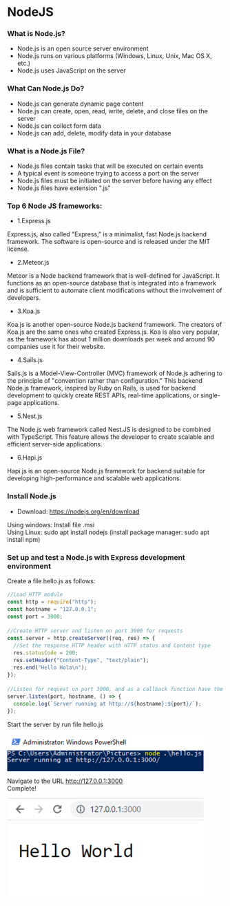 # NodeJS
### What is Node.js?
* Node.js is an open source server environment
* Node.js runs on various platforms (Windows, Linux, Unix, Mac OS X, etc.)
* Node.js uses JavaScript on the server

### What Can Node.js Do?
* Node.js can generate dynamic page content
* Node.js can create, open, read, write, delete, and close files on the server
* Node.js can collect form data
* Node.js can add, delete, modify data in your database

### What is a Node.js File?
* Node.js files contain tasks that will be executed on certain events
* A typical event is someone trying to access a port on the server
* Node.js files must be initiated on the server before having any effect
* Node.js files have extension ".js"

### Top 6 Node JS frameworks:
* 1.Express.js

Express.js, also called "Express," is a minimalist, fast Node.js backend framework. The software is open-source and is released under the MIT license.
* 2.Meteor.js

Meteor is a Node backend framework that is well-defined for JavaScript. It functions as an open-source database that is integrated into a framework and is sufficient to automate client modifications without the involvement of developers.
* 3.Koa.js

Koa.js is another open-source Node.js backend framework. The creators of Koa.js are the same ones who created Express.js. Koa is also very popular, as the framework has about 1 million downloads per week and around 90 companies use it for their website.
* 4.Sails.js
  
Sails.js is a Model-View-Controller (MVC) framework of Node.js adhering to the principle of "convention rather than configuration." This backend Node.js framework, inspired by Ruby on Rails, is used for backend development to quickly create REST APIs, real-time applications, or single-page applications.
* 5.Nest.js

The Node.js web framework called Nest.JS is designed to be combined with TypeScript. This feature allows the developer to create scalable and efficient server-side applications.
* 6.Hapi.js

Hapi.js is an open-source Node.js framework for backend suitable for developing high-performance and scalable web applications.

### Install Node.js
* Download: https://nodejs.org/en/download

Using windows: Install file .msi\
Using Linux: sudo apt install nodejs (install package manager: sudo apt install npm)

### Set up and test a Node.js with Express development environment
Create a file hello.js as follows:

```javascript
//Load HTTP module
const http = require("http");
const hostname = "127.0.0.1";
const port = 3000;

//Create HTTP server and listen on port 3000 for requests
const server = http.createServer((req, res) => {
  //Set the response HTTP header with HTTP status and Content type
  res.statusCode = 200;
  res.setHeader("Content-Type", "text/plain");
  res.end("Hello Hola\n");
});

//Listen for request on port 3000, and as a callback function have the port listened on logged
server.listen(port, hostname, () => {
  console.log(`Server running at http://${hostname}:${port}/`);
});
```

Start the server by run file hello.js

<img src="https://github.com/pentest-khoa-02/TheMinh/blob/settingnodejs/image/Untitled3.png" width="456px" align="center">

Navigate to the URL http://127.0.0.1:3000 \
Complete!

<img src="https://github.com/pentest-khoa-02/TheMinh/blob/settingnodejs/image/Untitled4.png" width="456px" align="center">
